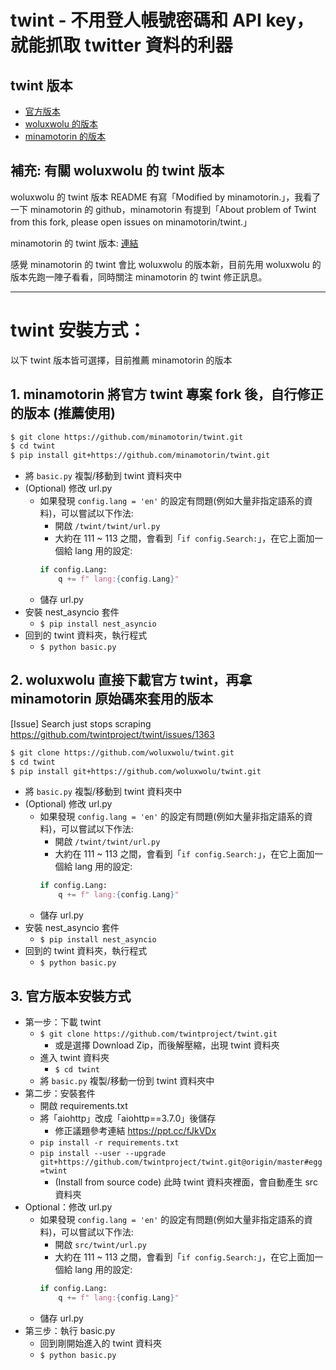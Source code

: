 # twint - 不用登人帳號密碼和 API key，就能抓取 twitter 資料的利器

## twint 版本
- [官方版本](https://github.com/twintproject/twint)
- [woluxwolu 的版本](https://github.com/woluxwolu/twint)
- [minamotorin 的版本](https://github.com/minamotorin/twint)


## 補充: 有關 woluxwolu 的 twint 版本
woluxwolu 的 twint 版本 README 有寫「Modified by minamotorin.」，我看了一下 minamotorin 的 github，minamotorin 有提到「About problem of Twint from this fork, please open issues on minamotorin/twint.」

minamotorin 的 twint 版本: [連結](https://github.com/minamotorin/twint)

感覺 minamotorin 的 twint 會比 woluxwolu 的版本新，目前先用 woluxwolu 的版本先跑一陣子看看，同時關注 minamotorin 的 twint 修正訊息。

---

# twint 安裝方式：
以下 twint 版本皆可選擇，目前推薦 minamotorin 的版本

## 1. minamotorin 將官方 twint 專案 fork 後，自行修正的版本 (推薦使用)
```bash
$ git clone https://github.com/minamotorin/twint.git
$ cd twint
$ pip install git+https://github.com/minamotorin/twint.git
```
- 將 `basic.py` 複製/移動到 twint 資料夾中
- (Optional) 修改 url.py
  - 如果發現 `config.lang = 'en'` 的設定有問題(例如大量非指定語系的資料)，可以嘗試以下作法:
    - 開啟 `/twint/twint/url.py`
    - 大約在 111 ~ 113 之間，會看到「`if config.Search:`」，在它上面加一個給 lang 用的設定:
    ```python
    if config.Lang:
        q += f" lang:{config.Lang}"
    ```
  - 儲存 url.py
- 安裝 nest_asyncio 套件
  - `$ pip install nest_asyncio`
- 回到的 twint 資料夾，執行程式
  - `$ python basic.py`

## 2. woluxwolu 直接下載官方 twint，再拿 minamotorin 原始碼來套用的版本
[Issue] Search just stops scraping
https://github.com/twintproject/twint/issues/1363
```bash
$ git clone https://github.com/woluxwolu/twint.git
$ cd twint
$ pip install git+https://github.com/woluxwolu/twint.git
```
- 將 `basic.py` 複製/移動到 twint 資料夾中
- (Optional) 修改 url.py
  - 如果發現 `config.lang = 'en'` 的設定有問題(例如大量非指定語系的資料)，可以嘗試以下作法:
    - 開啟 `/twint/twint/url.py`
    - 大約在 111 ~ 113 之間，會看到「`if config.Search:`」，在它上面加一個給 lang 用的設定:
    ```python
    if config.Lang:
        q += f" lang:{config.Lang}"
    ```
  - 儲存 url.py
- 安裝 nest_asyncio 套件
  - `$ pip install nest_asyncio`
- 回到的 twint 資料夾，執行程式
  - `$ python basic.py`

## 3. 官方版本安裝方式
- 第一步：下載 twint
  - `$ git clone https://github.com/twintproject/twint.git`
    - 或是選擇 Download Zip，而後解壓縮，出現 twint 資料夾
  - 進入 twint 資料夾
    -  `$ cd twint`
  - 將 `basic.py` 複製/移動一份到 twint 資料夾中
- 第二步：安裝套件
  - 開啟 requirements.txt
  - 將「aiohttp」改成「aiohttp==3.7.0」後儲存
    - 修正議題參考連結 https://ppt.cc/fJkVDx
  - `pip install -r requirements.txt`
  - `pip install --user --upgrade git+https://github.com/twintproject/twint.git@origin/master#egg=twint`
    - (Install from source code) 此時 twint 資料夾裡面，會自動產生 src 資料夾
- Optional：修改 url.py
  - 如果發現 `config.lang = 'en'` 的設定有問題(例如大量非指定語系的資料)，可以嘗試以下作法:
    - 開啟 `src/twint/url.py`
    - 大約在 111 ~ 113 之間，會看到「`if config.Search:`」，在它上面加一個給 lang 用的設定:
    ```python
    if config.Lang:
        q += f" lang:{config.Lang}"
    ```
  - 儲存 url.py
- 第三步：執行 basic.py
  - 回到剛開始進入的 twint 資料夾
  - `$ python basic.py`